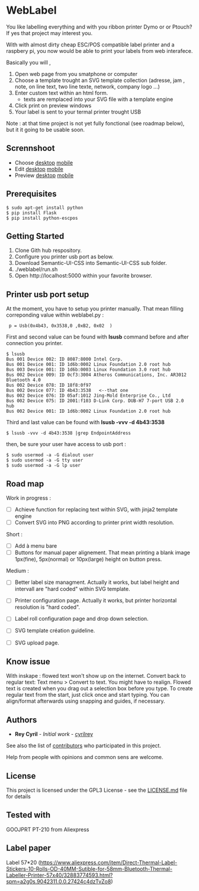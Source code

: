 # WebLabel

You like labelling everything and with you ribbon printer Dymo or or Ptouch? If yes that project may interest you.

With with almost dirty cheap ESC/POS compatible label printer and a raspbery pi, you now would be able to print your labels from web interafece.

Basically you will ,

1. Open web page from you smatphone or computer
2. Choose a template trought an SVG template collection (adresse, jam , note, on line text, two line texte, network, company logo ...) 
3. Enter custom text within an html form. 
   - texts are remplaced into your SVG file with a template engine
4. Click print on preview windows
5. Your label is sent to your termal printer trought USB


Note : at that time project is not yet fully fonctional (see roadmap below), but it it going to be usable soon.

## Scrennshoot

- Choose [desktop](/doc/Choose.png)  [mobile](/doc/Choose_mobile.png)
- Edit [desktop](/doc/Edit.png)  [mobile](/doc/Edit_mobile.png)
- Preview [desktop](/doc/Preview.png)  [mobile](/doc/Preview_mobile.png)

## Prerequisites
```
$ sudo apt-get install python
$ pip install Flask
$ pip install python-escpos
```

## Getting Started

1. Clone Gith hub respository.
2. Configure you printer usb port as below.
3. Download Semantic-UI-CSS into Semantic-UI-CSS sub folder.
5. ./weblabel/run.sh
6. Open http://localhost:5000 within your favorite browser.


## Printer usb port setup

At the moment, you have to setup you printer manually.
That mean filling correponding value within weblabel.py : 

```
 p = Usb(0x4b43, 0x3538,0 ,0xB2, 0x02  )

```

First and second value can be found with **lsusb** command before and after connection you printer.  
```
$ lsusb
Bus 001 Device 002: ID 8087:8000 Intel Corp. 
Bus 001 Device 001: ID 1d6b:0002 Linux Foundation 2.0 root hub
Bus 003 Device 001: ID 1d6b:0003 Linux Foundation 3.0 root hub
Bus 002 Device 009: ID 0cf3:3004 Atheros Communications, Inc. AR3012 Bluetooth 4.0
Bus 002 Device 078: ID 18f8:0f97  
Bus 002 Device 077: ID 4b43:3538   <--that one 
Bus 002 Device 076: ID 05af:1012 Jing-Mold Enterprise Co., Ltd 
Bus 002 Device 075: ID 2001:f103 D-Link Corp. DUB-H7 7-port USB 2.0 hub
Bus 002 Device 001: ID 1d6b:0002 Linux Foundation 2.0 root hub
```

Third and last value can be found with **lsusb -vvv -d 4b43:3538**
```
$ lsusb -vvv -d 4b43:3538 |grep EndpointAddress
```

then, be sure your user have access to usb port :
```
$ sudo usermod -a -G dialout user
$ sudo usermod -a -G tty user
$ sudo usermod -a -G lp user
```

## Road map

Work in progress :
- [ ] Achieve function for replacing text within SVG, with jinja2 template engine
- [ ] Convert SVG into PNG according to printer print width resolution.

Short :
- [ ] Add à menu bare
- [ ] Buttons for manual paper alignement. That mean printing a blank image 1px(fine), 5px(normal) or 10px(large) height on button press.

Medium :
- [ ] Better label size managment. Actually it works, but label height and intervall are "hard coded" within SVG template.
- [ ] Printer configuration page. Actually it works, but printer horizontal resolution is "hard coded".
- [ ] Label roll configuration page and drop down selection.
- [ ] SVG template création guideline.
- [ ] SVG upload page.


## Know issue

With inskape : flowed text won't show up on the internet. Convert back to regular text: Text menu > Convert to text. You might have to realign. Flowed text is created when you drag out a selection box before you type. To create regular text from the start, just click once and start typing. You can align/format afterwards using snapping and guides, if necessary.


## Authors

* **Rey Cyril** - *Initial work* - [cyrilrey](https://github.com/cyrilrey)

See also the list of [contributors](https://github.com/cyrilrey/weblabel/graphs/contributors) who participated in this project.

Help from people with opinions and common sens are welcome.


## License

This project is licensed under the GPL3 License - see the [LICENSE.md](LICENSE.md) file for details

## Tested with

GOOJPRT PT-210 from Aliexpress


## Label paper

Label 57*20 (https://www.aliexpress.com/item/Direct-Thermal-Label-Stickers-10-Rolls-OD-40MM-Sutible-for-58mm-Bluetooth-Thermal-Labeller-Printer-57x40/32883774593.html?spm=a2g0s.9042311.0.0.27424c4dzTvZo8)








#
